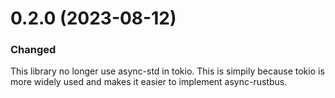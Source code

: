 # 0.2.0 (2023-08-12)
### Changed
This library no longer use async-std in tokio. This is simpily because tokio is more widely used
and makes it easier to implement async-rustbus.

